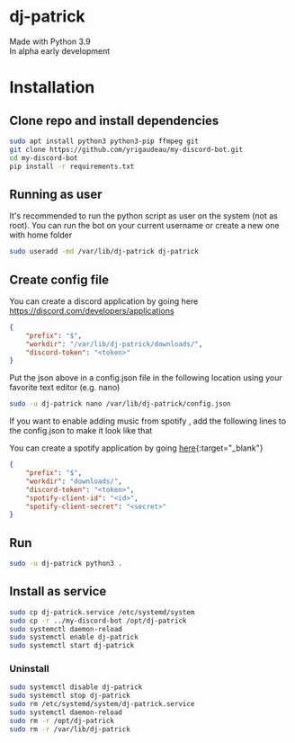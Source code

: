 # dj-patrick

Made with Python 3.9  
In alpha early development

# Installation

## Clone repo and install dependencies
```bash
sudo apt install python3 python3-pip ffmpeg git
git clone https://github.com/yrigaudeau/my-discord-bot.git
cd my-discord-bot
pip install -r requirements.txt
```
## Running as user
It's recommended to run the python script as user on the system (not as root). You can run the bot on your current username or create a new one with home folder
```bash
sudo useradd -md /var/lib/dj-patrick dj-patrick
```

## Create config file
You can create a discord application by going here https://discord.com/developers/applications
```json
{
    "prefix": "$",
    "workdir": "/var/lib/dj-patrick/downloads/",
    "discord-token": "<token>"
}
```
Put the json above in a config.json file in the following location using your favorite text editor (e.g. nano)
```bash
sudo -u dj-patrick nano /var/lib/dj-patrick/config.json
```

If you want to enable adding music from spotify , add the following lines to the config.json to make it look like that  

You can create a spotify application by going [here](https://developer.spotify.com/dashboard/applications){:target="_blank"}
```json
{
    "prefix": "$",
    "workdir": "downloads/",
    "discord-token": "<token>",
    "spotify-client-id": "<id>",
    "spotify-client-secret": "<secret>"
}
```

## Run
```bash
sudo -u dj-patrick python3 .
```

## Install as service
```bash
sudo cp dj-patrick.service /etc/systemd/system
sudo cp -r ../my-discord-bot /opt/dj-patrick
sudo systemctl daemon-reload
sudo systemctl enable dj-patrick
sudo systemctl start dj-patrick
```

### Uninstall

```bash
sudo systemctl disable dj-patrick
sudo systemctl stop dj-patrick
sudo rm /etc/systemd/system/dj-patrick.service
sudo systemctl daemon-reload
sudo rm -r /opt/dj-patrick
sudo rm -r /var/lib/dj-patrick
```